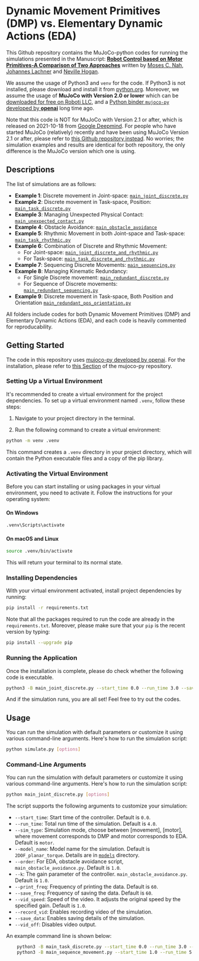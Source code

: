 # Dynamic Movement Primitives (DMP) vs. Elementary Dynamic Actions (EDA)

This Github repository contains the MuJoCo-python codes for running the simulations presented in the Manuscript: [**Robot Control based on Motor Primitives-A Comparison of Two Approaches**](https://arxiv.org/abs/2310.18771) written by [Moses C. Nah](https://mosesnah-shared.github.io/about.html), [Johannes Lachner](https://jlachner.github.io/) and [Neville Hogan](https://meche.mit.edu/people/faculty/neville@mit.edu). 

We assume the usage of Python3 and `venv` for the code. If Python3 is not installed, please download and install it from [python.org](https://www.python.org/). Moreover, we assume the usage of **MuJoCo with Version 2.0 or lower** which can be [downloaded for free on Roboti LLC](https://www.roboti.us/download.html), and a [Python binder `mujoco-py` developed by **openai**](https://github.com/openai/mujoco-py)  long time ago.

Note that this code is NOT for MuJoCo with Version 2.1 or after, which is released on 2021-10-18 from [Google Deepmind](https://github.com/google-deepmind/mujoco). For people who have started MuJoCo (relatively) recently and have been using MuJoCo Version 2.1 or after, please refer to [this Github repository instead](https://github.com/mosesnah-shared/DMP_vs_EDA). No worries; the simulation examples and results are identical for both repository, the only difference is the MuJoCo version which one is using.

## Descriptions
The list of simulations are as follows:
- **Example 1**: Discrete movement in Joint-space: [`main_joint_discrete.py`](./main_joint_discrete.py)
- **Example 2**: Discrete movement in Task-space, Position: [`main_task_discrete.py`](./main_task_discrete.py)
- **Example 3**: Managing Unexpected Physical Contact: [`main_unexpected_contact.py`](./main_unexpected_contact.py)
- **Example 4**: Obstacle Avoidance: [`main_obstacle_avoidance`](./main_obstacle_avoidance.py)
- **Example 5**: Rhythmic Movement in both Joint-space and Task-space: [`main_task_rhythmic.py`](./main_task_rhythmic.py)
- **Example 6**: Combination of Discrete and Rhythmic Movement: 
    - For Joint-space: [`main_joint_discrete_and_rhythmic.py`](./main_joint_discrete_and_rhythmic.py)
    - For  Task-space: [`main_task_discrete_and_rhythmic.py`](./main_task_discrete_and_rhythmic.py)
- **Example 7**: Sequencing Discrete Movements: [`main_sequencing.py`](./main_sequencing.py)
- **Example 8**: Managing Kinematic Redundancy:
    - For Single Discrete movement: [`main_redundant_discrete.py`](./main_redundant_discrete.py)
    - For Sequence of Discrete movements: [`main_redundant_sequencing.py`](./main_redundant_sequencing.py)
- **Example 9**: Discrete movement in Task-space, Both Position and Orientation [`main_redundant_pos_orientation.py`](./main_redundant_pos_orientation.py)

All folders include codes for both Dynamic Movement Primitives (DMP) and Elementary Dynamic Actions (EDA), and each code is heavily commented for reproducability.

## Getting Started
The code in this repository uses [mujoco-py developed by openai](https://github.com/openai/mujoco-py). For the installation, please refer to [this Section](https://github.com/openai/mujoco-py?tab=readme-ov-file#install-mujoco) of the mujoco-py repository. 


### Setting Up a Virtual Environment

It's recommended to create a virtual environment for the project dependencies. To set up a virtual environment named `.venv`, follow these steps:

1. Navigate to your project directory in the terminal.

2. Run the following command to create a virtual environment:

```bash
python -m venv .venv
```

This command creates a `.venv` directory in your project directory, which will contain the Python executable files and a copy of the pip library.

### Activating the Virtual Environment

Before you can start installing or using packages in your virtual environment, you need to activate it. Follow the instructions for your operating system:

#### On Windows

```bash
.venv\Scripts\activate
```

#### On macOS and Linux

```bash
source .venv/bin/activate
```

This will return your terminal to its normal state.

### Installing Dependencies
With your virtual environment activated, install project dependencies by running:
```bash
pip install -r requirements.txt
```
Note that all the packages required to run the code are already in the `requirements.txt`. 
Moreover, please make sure that your `pip` is the recent version by typing:
```bash
pip install --upgrade pip
```
### Running the Application
Once the installation is complete, please do check whether the following code is executable.
```bash
python3 -B main_joint_discrete.py --start_time 0.0 --run_time 3.0 --save_data --sim_type motor 
```
And if the simulation runs, you are all set! Feel free to try out the codes.

## Usage

You can run the simulation with default parameters or customize it using various command-line arguments. Here's how to run the simulation script:

```bash
python simulate.py [options]
```

### Command-Line Arguments
You can run the simulation with default parameters or customize it using various command-line arguments. Here's how to run the simulation script:
```bash
python main_joint_discrete.py [options]
```

The script supports the following arguments to customize your simulation:
- `--start_time`: Start time of the controller. Default is `0.0`.
- `--run_time`: Total run time of the simulation. Default is `4.0`.
- `--sim_type`: Simulation mode, choose between [movement], [motor], where movement corresponds to DMP and motor corresponds to EDA. Default is `motor`.
- `--model_name`: Model name for the simulation. Default is `2DOF_planar_torque`. Details are in [`models`](./models) directory.
- `--order`: For EDA, obstacle avoidance script, `main_obstacle_avoidance.py`. Default is `1.0`.
- `--k`: The gain parameter of the controller. `main_obstacle_avoidance.py`. Default is `1.0`.
- `--print_freq`: Frequency of printing the data. Default is `60`.
- `--save_freq`: Frequency of saving the data. Default is `60`.
- `--vid_speed`: Speed of the video. It adjusts the original speed by the specified gain. Default is `1.0`.
- `--record_vid`: Enables recording video of the simulation.
- `--save_data`: Enables saving details of the simulation.
- `--vid_off`: Disables video output.

An example command line is shown below:
```bash
    python3 -B main_task_discrete.py --start_time 0.0 --run_time 3.0 --save_data --sim_type motor 
    python3 -B main_sequence_movement.py --start_time 1.0 --run_time 5.0 --record_vid --sim_type movement
```
